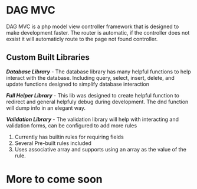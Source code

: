 # DAG MVC
 DAG MVC is a php model view controller framework that is designed to make development faster. The router is automatic, if the controller does not exsist it will automaticly route to the page not found controller.
 
 ## Custom Built Libraries
 ***Database Library*** - The database library has many helpful functions to help interact with the database. Including query, select, insert, delete, and update functions designed to simplify database interaction
 
 ***Full Helper Library*** - This lib was designed to create helpful function to redirect and general helpfuly debug during development. The dnd function will dump info in an elegant way.
 
 ***Validation Library*** - The validation library will help with interacting and validation forms, can be configured to add more rules
 <ol>
 <li>Currently has builtin rules for requiring fields</li>
 <li>Several Pre-built rules included</li>
 <li>Uses associative array and supports using an array as the value of the rule.</li>
 </ol>
 
 # More to come soon
